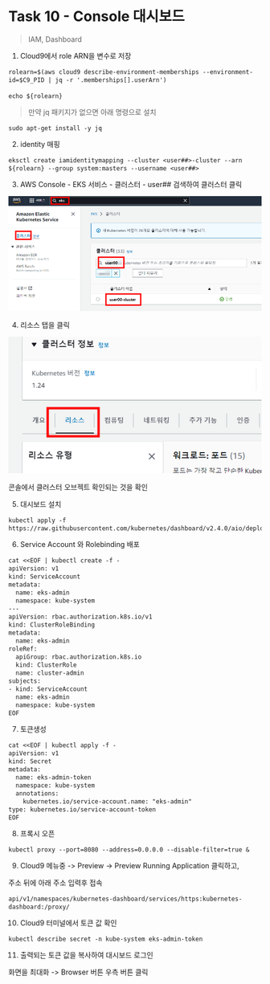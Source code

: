 # Task 10 - Console 대시보드

> IAM, Dashboard

1. Cloud9에서 role ARN을 변수로 저장
```
rolearn=$(aws cloud9 describe-environment-memberships --environment-id=$C9_PID | jq -r '.memberships[].userArn')

echo ${rolearn}
```

> 만약 jq 패키지가 없으면 아래 명령으로 설치
```
sudo apt-get install -y jq
```

2. identity 매핑
```
eksctl create iamidentitymapping --cluster <user##>-cluster --arn ${rolearn} --group system:masters --username <user##>
```

3. AWS Console - EKS 서비스 - 클러스터 - user## 검색하여 클러스터 클릭

![](../img/L1T10-3.png)

4. 리소스 탭을 클릭

![](../img/L1T10-4.png)

콘솔에서 클러스터 오브젝트 확인되는 것을 확인 


5. 대시보드 설치
```
kubectl apply -f https://raw.githubusercontent.com/kubernetes/dashboard/v2.4.0/aio/deploy/recommended.yaml
```

6. Service Account 와 Rolebinding 배포

```
cat <<EOF | kubectl create -f -
apiVersion: v1
kind: ServiceAccount
metadata:
  name: eks-admin
  namespace: kube-system
---
apiVersion: rbac.authorization.k8s.io/v1
kind: ClusterRoleBinding
metadata:
  name: eks-admin
roleRef:
  apiGroup: rbac.authorization.k8s.io
  kind: ClusterRole
  name: cluster-admin
subjects:
- kind: ServiceAccount
  name: eks-admin
  namespace: kube-system
EOF
```

7. 토큰생성
```
cat <<EOF | kubectl apply -f -
apiVersion: v1
kind: Secret
metadata:
  name: eks-admin-token
  namespace: kube-system
  annotations:
    kubernetes.io/service-account.name: "eks-admin"
type: kubernetes.io/service-account-token
EOF
```

8. 프록시 오픈
```
kubectl proxy --port=8080 --address=0.0.0.0 --disable-filter=true &
```

9. Cloud9 메뉴중 -> Preview -> Preview Running Application 클릭하고, 

주소 뒤에 아래 주소 입력후 접속 
```
api/v1/namespaces/kubernetes-dashboard/services/https:kubernetes-dashboard:/proxy/
```

10. Cloud9 터미널에서 토큰 값 확인
```
kubectl describe secret -n kube-system eks-admin-token
```

11. 출력되는 토큰 값을 복사하여 대시보드 로그인

화면을 최대화 -> Browser 버튼 우측 버튼 클릭
